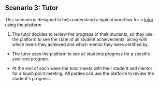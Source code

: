 ## Scenario 3: Tutor

This scenario is designed to help understand a typical workflow for a [tutor](notes/tutor.md) using the platform.

1. The tutor decides to review the progress of their students, so they use the platform to see the state of all student achievements, along with which levels they achieved and which mentor they were certified by.

* The tutor uses the platform to see all students progress for a specific year and program.

* At the end of each week the tutor meets with their student and mentor for a touch point meeting. All parties can use the platform to review the student's progress.


